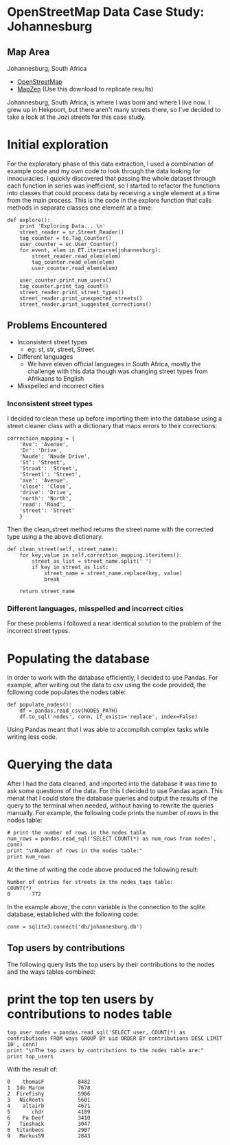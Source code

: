 # OpenStreetMap Data Case Study: Johannesburg

## Map Area

Johannesburg, South Africa

* [OpenStreetMap](https://www.openstreetmap.org/search?query=johannesburg#map=12/-26.2023/28.0436)
* [MapZen](https://mapzen.com/data/metro-extracts/metro/johannesburg_south-africa/) (Use this download to replicate results)

Johannesburg, South Africa, is where I was born and where I live now. I grew up in Hekpoort, but there aren't many streets there, so I've decided to take a look at the Jozi streets for this case study.

# Initial exploration

For the exploratory phase of this data extraction, I used a combination of example code and my own code to look through the data looking for innacuracies. I quickly discovered that passing the whole dataset through each function in series was inefficient, so I started to refactor the functions into classes that could process data by receiving a single element at a time from the main process. This is the code in the explore function that calls methods in separate classes one element at a time:

    def explore():
        print 'Exploring Data... \n'
        street_reader = sr.Street_Reader()
        tag_counter = tc.Tag_Counter()
        user_counter = uc.User_Counter()
        for event, elem in ET.iterparse(johannesburg):
            street_reader.read_elem(elem)
            tag_counter.read_elem(elem)
            user_counter.read_elem(elem)

        user_counter.print_num_users()
        tag_counter.print_tag_count()
        street_reader.print_street_types()
        street_reader.print_unexpected_streets()
        street_reader.print_suggested_corrections()

## Problems Encountered

* Inconsistent street types
    * eg: st, str, street, Street
* Different languages
    * We have eleven official languages in South Africa, mostly the challenge with this data though was changing street types from Afrikaans to English
* Misspelled and incorrect cities

### Inconsistent street types

I decided to clean these up before importing them into the database using a street cleaner class with a dictionary that maps errors to their corrections:

    correction_mapping = {
        'Ave': 'Avenue',
        'Dr': 'Drive',
        'Naude': 'Naude Drive',
        'St': 'Street',
        'Straat': 'Street',
        'Street)': 'Street',
        'ave': 'Avenue',
        'close': 'Close',
        'drive': 'Drive',
        'north': 'North',
        'road': 'Road',
        'street': 'Street'
        }

Then the clean_street method returns the street name with the corrected type using a the above dictionary.

    def clean_street(self, street_name):
        for key,value in self.correction_mapping.iteritems():
            street_as_list = street_name.split(' ')
            if key in street_as_list:
                street_name = street_name.replace(key, value)
                break

        return street_name

### Different languages, misspelled and incorrect cities
For these problems I followed a near identical solution to the problem of the incorrect street types.

# Populating the database

In order to work with the database efficiently, I decided to use Pandas. For example, after writing out the data to csv using the code provided, the following code populates the nodes table:

    def populate_nodes():
        df = pandas.read_csv(NODES_PATH)
        df.to_sql('nodes', conn, if_exists='replace', index=False)

Using Pandas meant that I was able to accomplish complex tasks while writing less code.


# Querying the data

After I had the data cleaned, and imported into the database it was time to ask some questions of the data. For this I decided to use Pandas again. This menat that I could store the database queries and output the results of the query to the terminal when needed, without having to rewrite the queries manually. For example, the following code prints the number of rows in the nodes table:

    # print the number of rows in the nodes table
    num_rows = pandas.read_sql('SELECT COUNT(*) as num_rows from nodes', conn)
    print "\nNumber of rows in the nodes table:"
    print num_rows

At the time of writing the code above produced the following result:

    Number of entries for streets in the nodes_tags table:
    COUNT(*)
    0       772

In the example above, the conn variable is the connection to the sqlite database, established with the following code:

    conn = sqlite3.connect('db/johannesburg.db')

## Top users by contributions

The following query lists the top users by their contributions to the nodes and the ways tables combined:

# print the top ten users by contributions to nodes table
    top_user_nodes = pandas.read_sql('SELECT user, COUNT(*) as contributions FROM ways GROUP BY uid ORDER BY contributions DESC LIMIT 10', conn)
    print "\nThe top users by contributions to the nodes table are:"
    print top_users

With the result of:

    0    thomasF           8482
    1  Ido Marom           7678
    2  Firefishy           5966
    3   NicRoets           5601
    4    altairb           4671
    5       chdr           4189
    6    Pa Deef           3410
    7   Tinshack           3047
    8  titanbeos           2907
    9   Markus59           2843